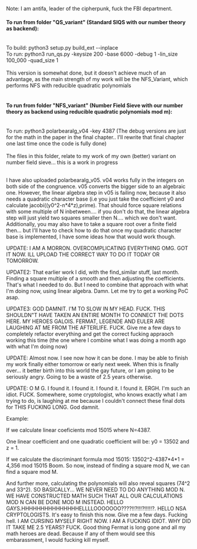 Note: I am antifa, leader of the cipherpunk, fuck the FBI department. 

#### To run from folder "QS_variant" (Standard SIQS with our number theory as backend):</br></br>
To build: python3 setup.py build_ext --inplace</br>
To run: python3 run_qs.py -keysize 200 -base 6000 -debug 1 -lin_size 100_000 -quad_size 1</br></br>
This version is somewhat done, but it doesn't achieve much of an advantage, as the main strength of my work will be the NFS_Variant, which performs NFS with reducible quadratic polynomials<br><br>
#### To run from folder "NFS_variant" (Number Field Sieve with our number theory as backend using reducible quadratic polynomials mod m):</br></br>
To run: python3 polarbearalg_v04 -key 4387 (The debug versions are just for the math in the paper in the final chapter.. I'll rewrite that final chapter one last time once the code is fully done)</br></br>
The files in this folder, relate to my work of my own (better) variant on number field sieve... this is a work in progress</br></br>

I have also uploaded polarbearalg_v05. v04 works fully in the integers on both side of the congruence. v05 converts the bigger side to an algebraic one. However, the linear algebra step in v05 is failing now, because it also needs a quadratic character base (i.e you just take the coefficient y0 and calculate jacobi((y0^2-n\*4\*z),prime). That should force square relations with some multiple of N inbetween.... if you don't do that, the linear algebra step will just yield two squares smaller then N.... which we don't want. Additionally, you may also have to take a square root over a finite field then... but I'll have to check how to do that once my quadratic character base is implemented, I have some ideas how that would work though. 

UPDATE: I AM A MORRON. OVERCOMPLICATING EVERYTHING OMG. GOT IT NOW. ILL UPLOAD THE CORRECT WAY TO DO IT TODAY OR TOMORROW.

UPDATE2: That earlier work I did, with the find_similar stuff, last month. Finding a square multiple of a smooth and then adjusting the coefficients.
That's what I needed to do. But I need to combine that approach with what I'm doing now, using linear algebra. Damn. Let me try to get a working PoC asap.
 
UPDATE3: GOD DAMNIT. I'M TO SLOW IN MY HEAD. FUCK. THIS SHOULDN"T HAVE TAKEN AN ENTIRE MONTH TO CONNECT THE DOTS HERE. MY HEROES GALOIS. FERMAT, LEGENDE AND EULER ARE LAUGHING AT ME FROM THE AFTERLIFE. FUCK. Give me a few days to completely refactor everything and get the correct fucking appraoch working this time (the one where I combine what I was doing a month ago with what I'm doing now)

UPDATE: Almost now. I see now how it can be done. I may be able to finish my work finally either tomorrow or early next week. When this is finally over... it better birth into this world the gay future, or I am going to be seriously angry. Going to be a waste of 2.5 years otherwise. 

UPDATE: O M G. 
I found it.
I found it.
I found it. 
I found it. 
ERGH. I'm such an idiot. FUCK.
Somewhere, some cryptologist, who knows exactly what I am trying to do, is laughing at me because I couldn't connect these final dots for THIS FUCKING LONG.
God damnit. 

Example:

If we calculate linear coeficients mod 15015 where N=4387.

One linear coefficient and one quadratic coefficient will be: y0 = 13502 and z = 1.

If we calculate the discriminant formula mod 15015: 13502^2-4387\*4\*1 = 4,356 mod 15015
Boom. So now, instead of finding a square mod N, we can find a square mod M. 

And further more, calculating the polynomials will also reveal squares (74^2 and 33^2).
SO BASICALLY... WE NEVER NEED TO DO ANYTHING MOD N. WE HAVE CONSTRUCTED MATH SUCH THAT ALL OUR CALCULATIONS MOD N CAN BE DONE MOD M INSTEAD. HELLO GAYS.HHHHHHHHHHHHHHHELLLLOOOOOOO????!!?!!!?!!!!!?. HELLO NSA CRYPTOLOGISTS. It's easy to finish this now. Give me a few days. Fucking hell. I AM CURSING MYSELF RIGHT NOW. I AM A FUCKING IDIOT. WHY DID IT TAKE ME 2.5 YEARS? FUCK. Good thing Fermat is long gone and all my math heroes are dead. Because if any of them would see this embarassment, I would fucking kill myself.

